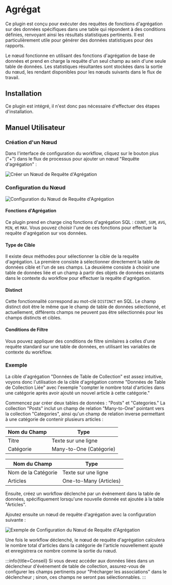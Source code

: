 # Agrégat

<PluginInfo name="workflow-aggregate" link="/handbook/workflow-aggregate"></PluginInfo>

Ce plugin est conçu pour exécuter des requêtes de fonctions d'agrégation sur des données spécifiques dans une table qui répondent à des conditions définies, renvoyant ainsi les résultats statistiques pertinents. Il est particulièrement utile pour générer des données statistiques pour des rapports.

Le nœud fonctionne en utilisant des fonctions d'agrégation de base de données et prend en charge la requête d'un seul champ au sein d'une seule table de données. Les statistiques résultantes sont stockées dans la sortie du nœud, les rendant disponibles pour les nœuds suivants dans le flux de travail.

## Installation

Ce plugin est intégré, il n'est donc pas nécessaire d'effectuer des étapes d'installation.

## Manuel Utilisateur

### Création d'un Nœud

Dans l'interface de configuration du workflow, cliquez sur le bouton plus ("+") dans le flux de processus pour ajouter un nœud "Requête d'agrégation" :

![Créer un Nœud de Requête d'Agrégation](https://static-docs.nocobase.com/7f9d806ebf5064f80c30f8b67f316f0f.png)

### Configuration du Nœud

![Configuration du Nœud de Requête d'Agrégation](https://static-docs.nocobase.com/57362f747b9992230567c6bb5e986fd2.png)

#### Fonctions d'Agrégation

Ce plugin prend en charge cinq fonctions d'agrégation SQL : `COUNT`, `SUM`, `AVG`, `MIN`, et `MAX`. Vous pouvez choisir l'une de ces fonctions pour effectuer la requête d'agrégation sur vos données.

#### Type de Cible

Il existe deux méthodes pour sélectionner la cible de la requête d'agrégation. La première consiste à sélectionner directement la table de données cible et l'un de ses champs. La deuxième consiste à choisir une table de données liée et un champ à partir des objets de données existants dans le contexte du workflow pour effectuer la requête d'agrégation.

#### Distinct

Cette fonctionnalité correspond au mot-clé `DISTINCT` en SQL. Le champ distinct doit être le même que le champ de table de données sélectionné, et actuellement, différents champs ne peuvent pas être sélectionnés pour les champs distincts et cibles.

#### Conditions de Filtre

Vous pouvez appliquer des conditions de filtre similaires à celles d'une requête standard sur une table de données, en utilisant les variables de contexte du workflow.

### Exemple

La cible d'agrégation "Données de Table de Collection" est assez intuitive, voyons donc l'utilisation de la cible d'agrégation comme "Données de Table de Collection Liée" avec l'exemple "compter le nombre total d'articles dans une catégorie après avoir ajouté un nouvel article à cette catégorie."

Commencez par créer deux tables de données : "Posts" et "Categories." La collection "Posts" inclut un champ de relation "Many-to-One" pointant vers la collection "Categories", ainsi qu'un champ de relation inverse permettant à une catégorie de contenir plusieurs articles :

| Nom du Champ      | Type               |
| ----------------- | ------------------ |
| Titre             | Texte sur une ligne|
| Catégorie         | Many-to-One (Catégorie) |

| Nom du Champ      | Type               |
| ----------------- | ------------------ |
| Nom de la Catégorie | Texte sur une ligne |
| Articles          | One-to-Many (Articles) |

Ensuite, créez un workflow déclenché par un événement dans la table de données, spécifiquement lorsqu'une nouvelle donnée est ajoutée à la table "Articles".

Ajoutez ensuite un nœud de requête d'agrégation avec la configuration suivante :

![Exemple de Configuration du Nœud de Requête d'Agrégation](https://static-docs.nocobase.com/542272e638c6c0a567373d1b37ddda78.png)

Une fois le workflow déclenché, le nœud de requête d'agrégation calculera le nombre total d'articles dans la catégorie de l'article nouvellement ajouté et enregistrera ce nombre comme la sortie du nœud.

:::info{title=Conseil}
Si vous devez accéder aux données liées dans un déclencheur d'événement de table de collection, assurez-vous de configurer les champs pertinents pour "Précharger les associations" dans le déclencheur ; sinon, ces champs ne seront pas sélectionnables.
:::
